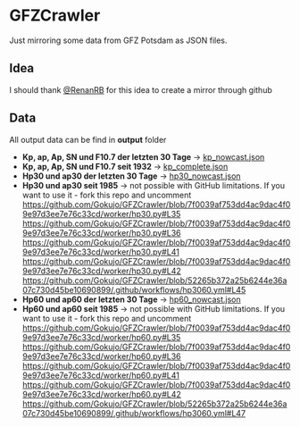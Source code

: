 ﻿# GFZCrawler

Just mirroring some data from GFZ Potsdam as JSON files.

## Idea

I should thank [@RenanRB](https://github.com/RenanRB/KPIndex) for this idea to create a mirror through github

## Data

All output data can be find in **output** folder

- **Kp, ap, Ap, SN und F10.7 der letzten 30 Tage** -> [kp_nowcast.json](https://github.com/Gokujo/GFZCrawler/raw/main/output/kp_nowcast.json)
- **Kp, ap, Ap, SN und F10.7 seit 1932** -> [kp_complete.json](https://github.com/Gokujo/GFZCrawler/raw/main/output/kp_complete.json)
- **Hp30 und ap30 der letzten 30 Tage** -> [hp30_nowcast.json](https://github.com/Gokujo/GFZCrawler/raw/main/output/hp30_nowcast.json)
- **Hp30 und ap30 seit 1985** -> not possible with GitHub limitations. If you want to use it - fork this repo and uncomment https://github.com/Gokujo/GFZCrawler/blob/7f0039af753dd4ac9dac4f09e97d3ee7e76c33cd/worker/hp30.py#L35 https://github.com/Gokujo/GFZCrawler/blob/7f0039af753dd4ac9dac4f09e97d3ee7e76c33cd/worker/hp30.py#L36 https://github.com/Gokujo/GFZCrawler/blob/7f0039af753dd4ac9dac4f09e97d3ee7e76c33cd/worker/hp30.py#L41 https://github.com/Gokujo/GFZCrawler/blob/7f0039af753dd4ac9dac4f09e97d3ee7e76c33cd/worker/hp30.py#L42 https://github.com/Gokujo/GFZCrawler/blob/52265b372a25b6244e36a07c730d45be10690899/.github/workflows/hp3060.yml#L45
- **Hp60 und ap60 der letzten 30 Tage** -> [hp60_nowcast.json](https://github.com/Gokujo/GFZCrawler/raw/main/output/hp60_nowcast.json)
- **Hp60 und ap60 seit 1985** -> not possible with GitHub limitations. If you want to use it - fork this repo and uncomment https://github.com/Gokujo/GFZCrawler/blob/7f0039af753dd4ac9dac4f09e97d3ee7e76c33cd/worker/hp60.py#L35 https://github.com/Gokujo/GFZCrawler/blob/7f0039af753dd4ac9dac4f09e97d3ee7e76c33cd/worker/hp60.py#L36 https://github.com/Gokujo/GFZCrawler/blob/7f0039af753dd4ac9dac4f09e97d3ee7e76c33cd/worker/hp60.py#L41 https://github.com/Gokujo/GFZCrawler/blob/7f0039af753dd4ac9dac4f09e97d3ee7e76c33cd/worker/hp60.py#L42 https://github.com/Gokujo/GFZCrawler/blob/52265b372a25b6244e36a07c730d45be10690899/.github/workflows/hp3060.yml#L47
